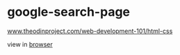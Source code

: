 # google-search-page
www.theodinproject.com/web-development-101/html-css

view in <a href="http://htmlpreview.github.io/?https://github.com/jonashermann/google-search-page/google-search-result-page">browser</a>